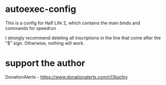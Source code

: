 # autoexec-config
This is a config for Half Life 2, which contains the main binds and commands for speedrun

I strongly recommend deleting all inscriptions in the line that come after the "$" sign. Otherwise, nothing will work.


# support the author
DonationAlerts - https://www.donationalerts.com/r/l3tuchiy
